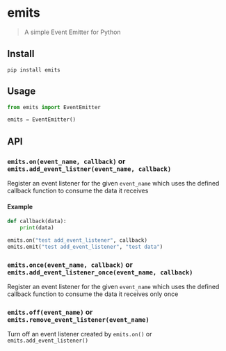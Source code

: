 # emits
> A simple Event Emitter for Python

## Install
```commandline
pip install emits
```

## Usage
```python
from emits import EventEmitter

emits = EventEmitter()
```

## API
### `emits.on(event_name, callback)` or `emits.add_event_listner(event_name, callback)`
Register an event listener for the given `event_name` which uses the defined callback function to consume the data it receives

#### Example
```python
def callback(data):
    print(data)

emits.on("test add_event_listener", callback)
emits.emit("test add_event_listener", "test data")
```

### `emits.once(event_name, callback)` or `emits.add_event_listener_once(event_name, callback)`
Register an event listener for the given `event_name` which uses the defined callback function to consume the data it receives only once

### `emits.off(event_name)` or `emits.remove_event_listener(event_name)`
Turn off an event listener created by `emits.on()` or `emits.add_event_listener()`

